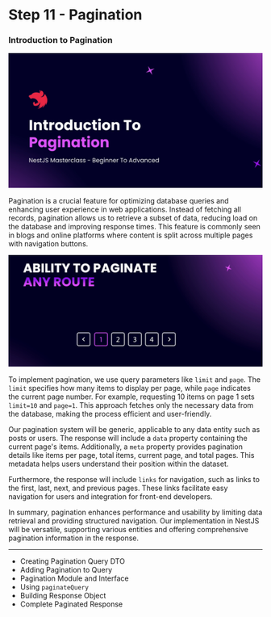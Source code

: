 # Step 11 - Pagination

### Introduction to Pagination

![Pagination](./images/intro-pagination.png)

Pagination is a crucial feature for optimizing database queries and enhancing user experience in web applications. Instead of fetching all records, pagination allows us to retrieve a subset of data, reducing load on the database and improving response times. This feature is commonly seen in blogs and online platforms where content is split across multiple pages with navigation buttons.

![Pagination](./images/paginate-route.png)

To implement pagination, we use query parameters like `limit` and `page`. The `limit` specifies how many items to display per page, while `page` indicates the current page number. For example, requesting 10 items on page 1 sets `limit=10` and `page=1`. This approach fetches only the necessary data from the database, making the process efficient and user-friendly.

Our pagination system will be generic, applicable to any data entity such as posts or users. The response will include a `data` property containing the current page's items. Additionally, a `meta` property provides pagination details like items per page, total items, current page, and total pages. This metadata helps users understand their position within the dataset.

Furthermore, the response will include `links` for navigation, such as links to the first, last, next, and previous pages. These links facilitate easy navigation for users and integration for front-end developers.

In summary, pagination enhances performance and usability by limiting data retrieval and providing structured navigation. Our implementation in NestJS will be versatile, supporting various entities and offering comprehensive pagination information in the response.

---



- Creating Pagination Query DTO
- Adding Pagination to Query
- Pagination Module and Interface
- Using `paginateQuery`
- Building Response Object
- Complete Paginated Response